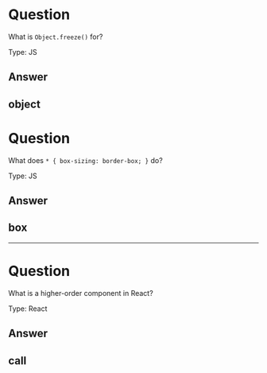 # Question
What is `Object.freeze()` for?

Type: JS

## Answer
object
---
# Question
What does `* { box-sizing: border-box; }` do?

Type: JS

## Answer
box
---

---
# Question
What is a higher-order component in React?

Type: React

## Answer
call
---
